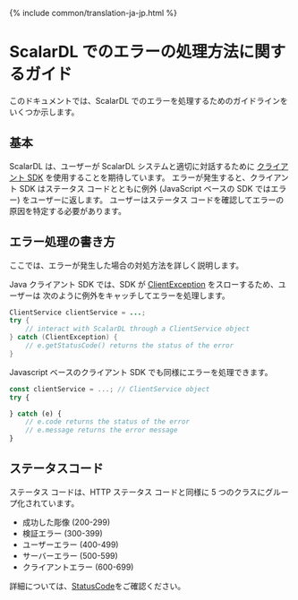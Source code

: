 {% include common/translation-ja-jp.html %}

# ScalarDL でのエラーの処理方法に関するガイド

このドキュメントでは、ScalarDL でのエラーを処理するためのガイドラインをいくつか示します。

## 基本

ScalarDL は、ユーザーが ScalarDL システムと適切に対話するために [クライアント SDK](https://github.com/scalar-labs/scalardl/blob/master/docs/index.md#client-sdks) を使用することを期待しています。
エラーが発生すると、クライアント SDK はステータス コードとともに例外 (JavaScript ベースの SDK ではエラー) をユーザーに返します。
ユーザーはステータス コードを確認してエラーの原因を特定する必要があります。

## エラー処理の書き方

ここでは、エラーが発生した場合の対処方法を詳しく説明します。

Java クライアント SDK では、SDK が [ClientException](https://scalar-labs.github.io/scalardl/javadoc/latest/client/com/scalar/dl/client/Exception/ClientException.html) をスローするため、ユーザーは 次のように例外をキャッチしてエラーを処理します。

```java
ClientService clientService = ...;
try {
    // interact with ScalarDL through a ClientService object
} catch (ClientException) {
    // e.getStatusCode() returns the status of the error
}
```

Javascript ベースのクライアント SDK でも同様にエラーを処理できます。

```javascript
const clientService = ...; // ClientService object
try {

} catch (e) {
    // e.code returns the status of the error
    // e.message returns the error message
}

```

## ステータスコード

ステータス コードは、HTTP ステータス コードと同様に 5 つのクラスにグループ化されています。

* 成功した彫像 (200-299)
* 検証エラー (300-399)
* ユーザーエラー (400-499)
* サーバーエラー (500-599)
* クライアントエラー (600-699)

詳細については、[StatusCode](https://scalar-labs.github.io/scalardl/javadoc/latest/common/com/scalar/dl/ledger/service/StatusCode.html)をご確認ください。
